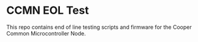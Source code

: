 # CCMN EOL Test

This repo contains end of line testing scripts and firmware for the Cooper
Common Microcontroller Node.
